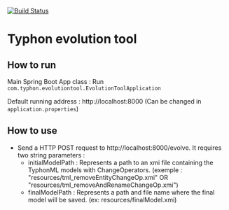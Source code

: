 [![Build Status](http://typhon.clmsuk.com:8080/buildStatus/icon?job=TyphonEvolution)](http://typhon.clmsuk.com:8080/job/TyphonEvolution)

# Typhon evolution tool

## How to run

Main Spring Boot App class : Run `com.typhon.evolutiontool.EvolutionToolApplication` 

Default running address : http://localhost:8000 (Can be changed in `application.properties`)

## How to use

- Send a HTTP POST request to http://localhost:8000/evolve. It requires two string parameters :
    * initialModelPath : Represents a path to an xmi file containing the TyphonML models with ChangeOperators. (exemple : "resources/tml_removeEntityChangeOp.xmi" OR "resources/tml_removeAndRenameChangeOp.xmi")
    *  finalModelPath : Represents a path and file name where the final model will be saved. (ex: resources/finalModel.xmi)
 
 
